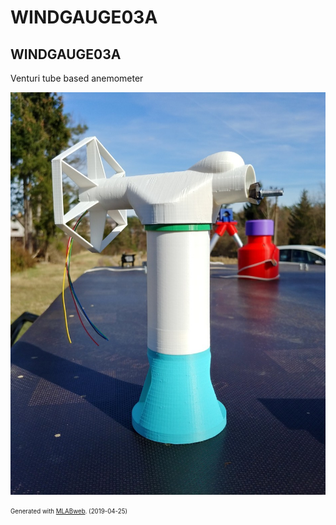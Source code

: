 <!--- PrjInfo ---> <!--- Please remove this line after manually editing --->
<!--- 00a56be08b96043df9e37d6aff7b6990 --->
<!--- Created:2019-04-25 18:04:07.487886: ---> 
<!--- Author:: ---> 
<!--- AuthorEmail:: ---> 
<!--- Tags:: ---> 
<!--- Ust:: ---> 
<!--- Label --->
<!--- ELabel ---> 
<!--- Name:WINDGAUGE03A: --->
# WINDGAUGE03A
<!--- LongName --->
## WINDGAUGE03A
<!--- ELongName ---> 

<!--- Lead --->
Venturi tube based anemometer
<!--- ELead ---> 

![WINDGAUGE03A](doc/img/WINDGAUGE03A.jpg) 


<!--- Description --->
<!--- EDescription --->
<!--- Content --->
<!--- EContent --->
<sub><sup> Generated with [MLABweb](https://github.com/MLAB-project/MLABweb). (2019-04-25)</sup></sub>